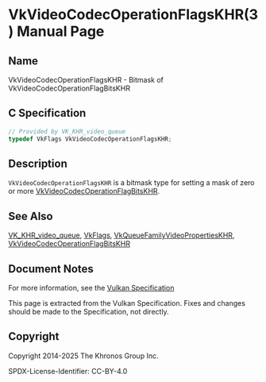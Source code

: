 # VkVideoCodecOperationFlagsKHR(3) Manual Page

## Name

VkVideoCodecOperationFlagsKHR - Bitmask of VkVideoCodecOperationFlagBitsKHR



## [](#_c_specification)C Specification

```c++
// Provided by VK_KHR_video_queue
typedef VkFlags VkVideoCodecOperationFlagsKHR;
```

## [](#_description)Description

`VkVideoCodecOperationFlagsKHR` is a bitmask type for setting a mask of zero or more [VkVideoCodecOperationFlagBitsKHR](https://registry.khronos.org/vulkan/specs/latest/man/html/VkVideoCodecOperationFlagBitsKHR.html).

## [](#_see_also)See Also

[VK\_KHR\_video\_queue](https://registry.khronos.org/vulkan/specs/latest/man/html/VK_KHR_video_queue.html), [VkFlags](https://registry.khronos.org/vulkan/specs/latest/man/html/VkFlags.html), [VkQueueFamilyVideoPropertiesKHR](https://registry.khronos.org/vulkan/specs/latest/man/html/VkQueueFamilyVideoPropertiesKHR.html), [VkVideoCodecOperationFlagBitsKHR](https://registry.khronos.org/vulkan/specs/latest/man/html/VkVideoCodecOperationFlagBitsKHR.html)

## [](#_document_notes)Document Notes

For more information, see the [Vulkan Specification](https://registry.khronos.org/vulkan/specs/latest/html/vkspec.html#VkVideoCodecOperationFlagsKHR)

This page is extracted from the Vulkan Specification. Fixes and changes should be made to the Specification, not directly.

## [](#_copyright)Copyright

Copyright 2014-2025 The Khronos Group Inc.

SPDX-License-Identifier: CC-BY-4.0